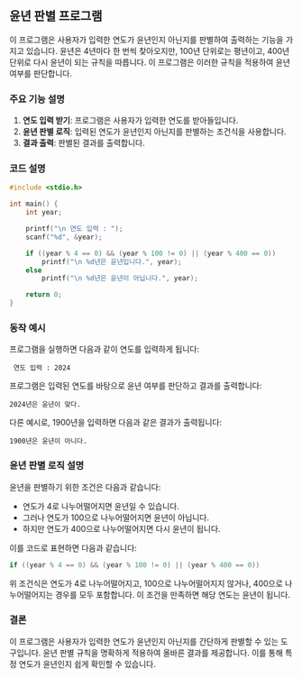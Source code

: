 ## 윤년 판별 프로그램

이 프로그램은 사용자가 입력한 연도가 윤년인지 아닌지를 판별하여 출력하는 기능을 가지고 있습니다. 윤년은 4년마다 한 번씩 찾아오지만, 100년 단위로는 평년이고, 400년 단위로 다시 윤년이 되는 규칙을 따릅니다. 이 프로그램은 이러한 규칙을 적용하여 윤년 여부를 판단합니다.

### 주요 기능 설명

1. **연도 입력 받기**: 프로그램은 사용자가 입력한 연도를 받아들입니다.
2. **윤년 판별 로직**: 입력된 연도가 윤년인지 아닌지를 판별하는 조건식을 사용합니다.
3. **결과 출력**: 판별된 결과를 출력합니다.

### 코드 설명

```c
#include <stdio.h>

int main() {
    int year;

    printf("\n 연도 입력 : ");
    scanf("%d", &year);

    if ((year % 4 == 0) && (year % 100 != 0) || (year % 400 == 0))
        printf("\n %d년은 윤년입니다.", year);
    else
        printf("\n %d년은 윤년이 아닙니다.", year);

    return 0;
}
```

### 동작 예시

프로그램을 실행하면 다음과 같이 연도를 입력하게 됩니다:

```
 연도 입력 : 2024
```

프로그램은 입력된 연도를 바탕으로 윤년 여부를 판단하고 결과를 출력합니다:

```
2024년은 윤년이 맞다.
```

다른 예시로, 1900년을 입력하면 다음과 같은 결과가 출력됩니다:

```
1900년은 윤년이 아니다.
```

### 윤년 판별 로직 설명

윤년을 판별하기 위한 조건은 다음과 같습니다:

- 연도가 4로 나누어떨어지면 윤년일 수 있습니다.
- 그러나 연도가 100으로 나누어떨어지면 윤년이 아닙니다.
- 하지만 연도가 400으로 나누어떨어지면 다시 윤년이 됩니다.

이를 코드로 표현하면 다음과 같습니다:

```c
if ((year % 4 == 0) && (year % 100 != 0) || (year % 400 == 0))
```

위 조건식은 연도가 4로 나누어떨어지고, 100으로 나누어떨어지지 않거나, 400으로 나누어떨어지는 경우를 모두 포함합니다. 이 조건을 만족하면 해당 연도는 윤년이 됩니다.

### 결론

이 프로그램은 사용자가 입력한 연도가 윤년인지 아닌지를 간단하게 판별할 수 있는 도구입니다. 윤년 판별 규칙을 명확하게 적용하여 올바른 결과를 제공합니다. 이를 통해 특정 연도가 윤년인지 쉽게 확인할 수 있습니다.
